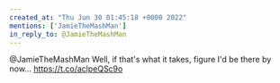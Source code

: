 ```yaml
---
created_at: "Thu Jun 30 01:45:18 +0000 2022"
mentions: ['JamieTheMashMan']
in_reply_to: @JamieTheMashMan
---
```


@JamieTheMashMan Well, if that's what it takes, figure I'd be there by now... https://t.co/aclpeQSc9o